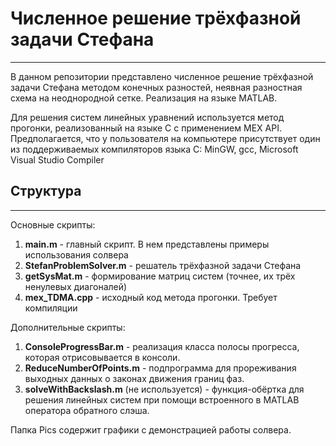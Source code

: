 # Численное решение трёхфазной задачи Стефана
---

В данном репозитории представлено численное решение трёхфазной задачи Стефана методом конечных разностей, неявная разностная схема на неоднородной сетке. Реализация на языке MATLAB. 

Для решения систем линейных уравнений используется метод прогонки, реализованный на языке C с применением MEX API. Предполагается, что у пользователя на компьютере присутствует один из поддерживаемых компиляторов языка C: MinGW, gcc, Microsoft Visual Studio Compiler


## Структура
---

Основные скрипты:

1. **main.m** - главный скрипт. В нем представлены примеры использования солвера
2. **StefanProblemSolver.m** - решатель трёхфазной задачи Стефана
3. **getSysMat.m** - формирование матриц систем (точнее, их трёх ненулевых диагоналей)
4. **mex_TDMA.cpp** - исходный код метода прогонки. Требует компиляции

Дополнительные скрипты:

1. **ConsoleProgressBar.m** - реализация класса полосы прогресса, которая отрисовывается в консоли.
2. **ReduceNumberOfPoints.m** - подпрограмма для прореживания выходных данных о законах движения границ фаз.
3. **solveWithBackslash.m** (не используется) - функция-обёртка для решения линейных систем при помощи встроенного в MATLAB оператора обратного слэша.

Папка Pics содержит графики с демонстрацией работы солвера.
